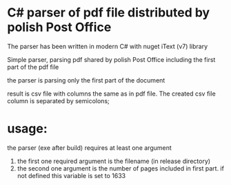 # C# parser of pdf file distributed by polish Post Office
The parser has been written in modern C# with nuget iText (v7)  library

Simple parser, parsing pdf shared by polish Post Office including the first part of the pdf file

the parser is parsing only the first part of the document

result is csv file with columns the same as in pdf file. The created csv file column is separated by semicolons; 



# usage:

the parser (exe after build) requires at least one argument 

1. the first one required argument is the filename (in release directory)
2. the second one argument is the number of pages included in first part. if not defined this variable is set to 1633 